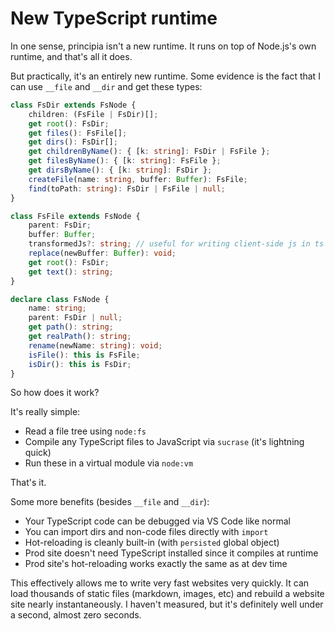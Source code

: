 # New TypeScript runtime

In one sense, principia isn't a new runtime. It runs on top of Node.js's own runtime, and that's all it does.

But practically, it's an entirely new runtime. Some evidence is the fact that I can use `__file` and `__dir` and get these types:

```typescript
class FsDir extends FsNode {
    children: (FsFile | FsDir)[];
    get root(): FsDir;
    get files(): FsFile[];
    get dirs(): FsDir[];
    get childrenByName(): { [k: string]: FsDir | FsFile };
    get filesByName(): { [k: string]: FsFile };
    get dirsByName(): { [k: string]: FsDir };
    createFile(name: string, buffer: Buffer): FsFile;
    find(toPath: string): FsDir | FsFile | null;
}

class FsFile extends FsNode {
    parent: FsDir;
    buffer: Buffer;
    transformedJs?: string; // useful for writing client-side js in ts
    replace(newBuffer: Buffer): void;
    get root(): FsDir;
    get text(): string;
}

declare class FsNode {
    name: string;
    parent: FsDir | null;
    get path(): string;
    get realPath(): string;
    rename(newName: string): void;
    isFile(): this is FsFile;
    isDir(): this is FsDir;
}
```

So how does it work?

It's really simple:

* Read a file tree using `node:fs`
* Compile any TypeScript files to JavaScript via `sucrase` (it's lightning quick)
* Run these in a virtual module via `node:vm`

That's it.

Some more benefits (besides `__file` and `__dir`):

* Your TypeScript code can be debugged via VS Code like normal
* You can import dirs and non-code files directly with `import`
* Hot-reloading is cleanly built-in (with `persisted` global object)
* Prod site doesn't need TypeScript installed since it compiles at runtime
* Prod site's hot-reloading works exactly the same as at dev time

This effectively allows me to write very fast websites very quickly. It can load thousands of static files (markdown, images, etc) and rebuild a website site nearly instantaneously. I haven't measured, but it's definitely well under a second, almost zero seconds.
